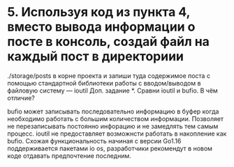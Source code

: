 # 5. Используя код из пункта 4, вместо вывода информации о посте в консоль, создай файл на каждый пост в директориии
 ./storage/posts в корне проекта и запиши туда содержимое поста с помощью стандартной библиотеки работы с вводом/выводом
 в файловую систему — ioutil
   Доп. задание *. Сравни ioutil и bufio. В чём отличие?

   bufio может записывать последовательно информацию в буфер когда необходимо работать с большим количеством информации.
   Позволяет не перезаписывать постоянно инфорацию и не замедлять тем самым процесс.
   ioutil не предоставляет возможнсти работать в накопление как bufio. Схожая функциональность начиная с версии Go1.16
   поддерживается пакетами io os, разработчики рекомендут в новом коде отдавать предпочтение последним.
